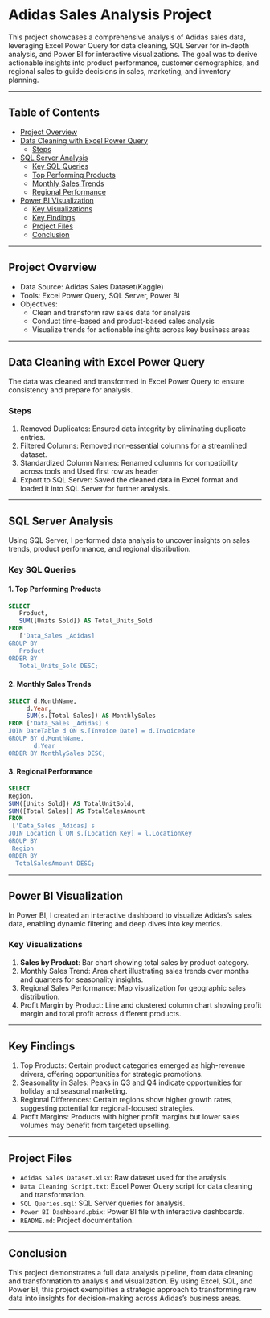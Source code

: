 # Adidas Sales Analysis Project

This project showcases a comprehensive analysis of Adidas sales data, leveraging Excel Power Query for data cleaning, SQL Server for in-depth analysis, and Power BI for interactive visualizations. The goal was to derive actionable insights into product performance, customer demographics, and regional sales to guide decisions in sales, marketing, and inventory planning.

---

## Table of Contents

- [Project Overview](#project-overview)
- [Data Cleaning with Excel Power Query](#data-cleaning-with-excel-power-query)
  - [Steps](#steps)
- [SQL Server Analysis](#sql-server-analysis)
    - [Key SQL Queries](#key-sql-queries)
    - [Top Performing Products](#1-top-performing-products)
    - [Monthly Sales Trends](#2-monthly-sales-trends)
    - [Regional Performance](#3-regional-performance)
- [Power BI Visualization](#power-bi-visualization)
    - [Key Visualizations](#key-visualizations)
    - [Key Findings](#key-findings)
    - [Project Files](#project-files)
    - [Conclusion](#conclusion)

---

## Project Overview

- Data Source: Adidas Sales Dataset(Kaggle)
- Tools: Excel Power Query, SQL Server, Power BI
- Objectives:
  - Clean and transform raw sales data for analysis
  - Conduct time-based and product-based sales analysis
  - Visualize trends for actionable insights across key business areas

---

## Data Cleaning with Excel Power Query

The data was cleaned and transformed in Excel Power Query to ensure consistency and prepare for analysis.

### Steps
1. Removed Duplicates: Ensured data integrity by eliminating duplicate entries.
3. Filtered Columns: Removed non-essential columns for a streamlined dataset.
4. Standardized Column Names: Renamed columns for compatibility across tools and Used first row as header
5. Export to SQL Server: Saved the cleaned data in Excel format and loaded it into SQL Server for further analysis.

---

## SQL Server Analysis

Using SQL Server, I performed data analysis to uncover insights on sales trends, product performance, and regional distribution.

### Key SQL Queries

#### 1. Top Performing Products
 ```sql
 SELECT
    Product,
    SUM([Units Sold]) AS Total_Units_Sold
FROM 
    ['Data_Sales _Adidas]
GROUP BY 
    Product
ORDER BY 
    Total_Units_Sold DESC;
 ```
#### 2. Monthly Sales Trends
  ```sql
 SELECT d.MonthName, 
       d.Year, 
       SUM(s.[Total Sales]) AS MonthlySales
FROM ['Data_Sales _Adidas] s
JOIN DateTable d ON s.[Invoice Date] = d.Invoicedate
GROUP BY d.MonthName, 
         d.Year
ORDER BY MonthlySales DESC;
   ```

#### 3. Regional Performance
   ```sql
  SELECT 
   Region,
   SUM([Units Sold]) AS TotalUnitSold,
   SUM([Total Sales]) AS TotalSalesAmount
FROM 
    ['Data_Sales _Adidas] s
JOIN Location l ON s.[Location Key] = l.LocationKey
GROUP BY 
    Region
ORDER BY 
     TotalSalesAmount DESC;

   ```

---

## Power BI Visualization

In Power BI, I created an interactive dashboard to visualize Adidas’s sales data, enabling dynamic filtering and deep dives into key metrics.

### Key Visualizations

1. **Sales by Product**: Bar chart showing total sales by product category.
2. Monthly Sales Trend: Area chart illustrating sales trends over months and quarters for seasonality insights.
3. Regional Sales Performance: Map visualization for geographic sales distribution.
4. Profit Margin by Product: Line and clustered column chart showing profit margin and total profit across different products.

---

## Key Findings

1. Top Products: Certain product categories emerged as high-revenue drivers, offering opportunities for strategic promotions.
2. Seasonality in Sales: Peaks in Q3 and Q4 indicate opportunities for holiday and seasonal marketing.
3. Regional Differences: Certain regions show higher growth rates, suggesting potential for regional-focused strategies.
4. Profit Margins: Products with higher profit margins but lower sales volumes may benefit from targeted upselling.

---

## Project Files

- `Adidas Sales Dataset.xlsx`: Raw dataset used for the analysis.
- `Data Cleaning Script.txt`: Excel Power Query script for data cleaning and transformation.
- `SQL Queries.sql`: SQL Server queries for analysis.
- `Power BI Dashboard.pbix`: Power BI file with interactive dashboards.
- `README.md`: Project documentation.

---

## Conclusion

This project demonstrates a full data analysis pipeline, from data cleaning and transformation to analysis and visualization. By using Excel, SQL, and Power BI, this project exemplifies a strategic approach to transforming raw data into insights for decision-making across Adidas’s business areas.

---

